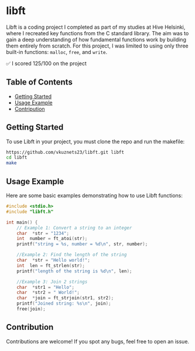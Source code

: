 # libft

Libft is a coding project I completed as part of my studies at Hive Helsinki, where I recreated key functions from the C standard library. The aim was to gain a deep understanding of how fundamental functions work by building them entirely from scratch. For this project, I was limited to using only three built-in functions: `malloc`, `free`, and `write`.

✅ I scored 125/100 on the project

## Table of Contents
- [Getting Started](#getting-started)
- [Usage Example](#usage-examples)
- [Contripution](#contribution)


## Getting Started
To use Libft in your project, you must clone the repo and run the makefile:

```bash
https://github.com/vkuznets23/libft.git libft
cd libft
make
```
## Usage Example
Here are some basic examples demonstrating how to use Libft functions:

```c
#include <stdio.h>
#include "libft.h"

int main() {
    // Example 1: Convert a string to an integer
    char  *str = "1234";
    int  number = ft_atoi(str);
    printf("string = %s, number = %d\n", str, number);

    //Example 2: Find the length of the string
    char  *str = "Hello world!";
    int  len = ft_strlen(str);
    printf("length of the string is %d\n", len);

    //Example 3: Join 2 strings
    char  *str1 = "Hello";
    char  *str2 = " World!";
    char  *join = ft_strjoin(str1, str2);
    printf("Joined string: %s\n", join);
    free(join);
```

## Contribution
Contributions are welcome! If you spot any bugs, feel free to open an issue.

